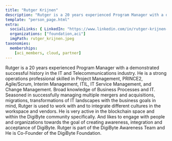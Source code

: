 ```yaml
---
title: "Rutger Krijnen"
description: "Rutger is a 20 years experienced Program Manager with a demonstrated successful history in the IT and Telecommunications industry."
template: "person_page.html"
extra:
  socialLinks: { LinkedIn: "https://www.linkedin.com/in/rutger-krijnen-a503895/"}
  organizations: ["foundation,aci"]
  imgPath: rutger_krijnen.jpeg
taxonomies:
  memberships:
    [aci_members, cloud, partner]
---
```


Rutger is a 20 years experienced Program Manager with a demonstrated successful history in the IT and Telecommunications industry. He is a strong operations professional skilled in Project Management, PRINCE2, Agile/Scrum, Interim Management, ITIL, IT Service Management, and Change Management. Broad knowledge of Business Processes and IT. Seasoned in successfully managing multiple mergers and acquisitions, migrations, transformations of IT landscapes with the business goals in mind, Rutger is used to work with and to integrate different cultures in the workspace and vendors. He is very active in the blockchain space and within the DigiByte community specifically. And likes to engage with people and organizations towards the goal of creating awareness, integration and acceptance of DigiByte. Rutger is part of the DigiByte Awareness Team and He is Co-Founder of the DigiByte Foundation.
